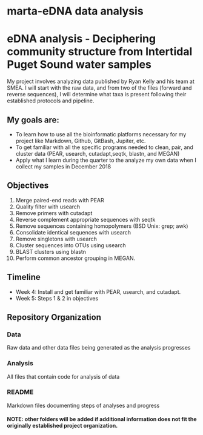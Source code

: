 # marta-eDNA data analysis
# eDNA analysis - Deciphering community structure from Intertidal Puget Sound water samples 

My project involves analyzing data published by Ryan Kelly and his team at SMEA. I will start with the raw data, and from two of the files (forward and reverse sequences), I will determine what taxa is present following their established protocols and pipeline.

## My goals are:
- To learn how to use all the bioinformatic platforms necessary for my project like Markdown, Github, GitBash, Jupiter, etc.
- To get familiar with all the specific programs needed to clean, pair, and cluster data (PEAR, usearch, cutadapt,seqtk, blastn, and MEGAN)
- Apply what I learn during the quarter to the analyze my own data when I collect my samples in December 2018

## Objectives

1. Merge paired-end reads with PEAR
2. Quality filter with usearch
3. Remove primers with cutadapt
4. Reverse complement appropriate sequences with seqtk
5. Remove sequences containing homopolymers (BSD Unix: grep; awk)
6. Consolidate identical sequences with usearch
7. Remove singletons with usearch
8. Cluster sequences into OTUs using usearch
9. BLAST clusters using blastn
10. Perform common ancestor grouping in MEGAN.


## Timeline

* Week 4: Install and get familiar with PEAR, usearch, and cutadapt. 
* Week 5: Steps 1 & 2 in objectives


## Repository Organization

### Data 
Raw data and other data files being generated as the analysis progresses 
### Analysis
All files that contain code for analysis of data
### README
Markdown files documenting steps of analyses and progress


#### NOTE: other folders will be added if additional information does not fit the originally established project organization.
